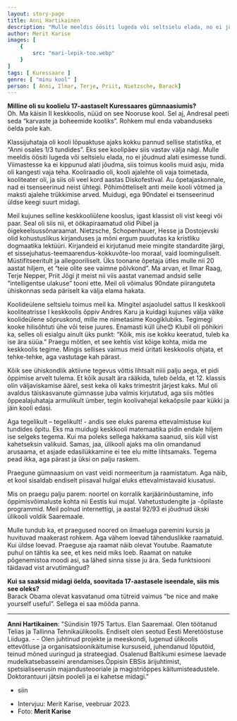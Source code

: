 ```yaml
---
layout: story-page
title: Anni Hartikainen
description: "Mulle meeldis öösiti lugeda või seltsielu elada, no ei jõudnud alati esimesse tundi."
author: Merit Karise
images: [
    {
        src: "mari-lepik-too.webp"
    }
]
tags: [ Kuressaare ]
genre: [ "minu kool" ]
person: [ Anni, Ilmar, Terje, Priit, Nietzsche, Barack]
---
```


<!-- # {{$doc.title}} -->

**Milline oli su koolielu 17-aastaselt Kuressaares gümnaasiumis?** \
Oh. Ma käisin II keskkoolis, nüüd on see Nooruse kool. Sel aj, Andresal peeti seda “karvaste ja boheemide kooliks”. Rohkem mul enda vabanduseks öelda pole kah.

Klassijuhataja oli kooli lõpuaktuse ajaks kokku pannud sellise statistika, et “Anni osales 1/3 tundides”. Eks see koolipäev siis vastav välja nägi. Mulle meeldis öösiti lugeda või seltsielu elada, no ei jõudnud alati esimesse tundi. Viimastesse ka ei kippunud alati jõudma, siis toimus koolis muid asju, mida oli kangesti vaja teha. Kooliraadio oli, kooli ajalehte oli vaja toimetada, kooliteater oli, ja siis oli veel kord aastas Diskofestival. Au õpetajaskonnale, nad ei tsenseerinud neist ühtegi. Põhimõtteliselt anti meile kooli võtmed ja maksti ajalehe trükkimise arved. Muidugi, ega 90ndatel ei tsenseerinud üldse keegi suurt midagi.

Meil kujunes selline keskkooliülene kooslus, igast klassist oli vist keegi või paar. Seal oli siis nii, et öökapiraamatud olid Piibel ja õigekeelsussõnaraamat. Nietzsche, Schopenhauer, Hesse ja Dostojevski olid kohustuslikus kirjanduses ja mõni ergum puudutas ka kristliku dogmaatika lektüüri. Kirjandeid ei kirjutanud meie mingite standardite järgi, et sissejuhatus-teemaarendus-kokkuvõte-loo moraal, vaid loominguliselt. Müstifitseeritult ja allegooriliselt. Üks toonane õpetaja ütles mulle nii 20 aastat hiljem, et “teie olite see vaimne põlvkond”. Ma arvan, et Ilmar Raag, Terje Nepper, Priit Jõgi jt meist nii viis aastat vanemad andsid selle “intelligentse ulakuse” tooni ette. Meil oli võimalus 90ndate piiranguteta ühiskonnas seda päriselt ka välja elama hakata.

Koolideülene seltsielu toimus meil ka. Mingitel asjaoludel sattus II keskkooli kooliteatrisse I keskkoolis õppiv Andres Karu ja kuidagi kujunes välja väike koolideülene sõpruskond, mille me nimetasime Koogiklubiks. Tegimegi kooke hilisõhtuti ühe või teise juures. Enamasti küll ühe😊 Klubil oli põhikiri ka, selles oli esialgu ainult üks punkt: “Kõik, mis ise kokku keeratud, tuleb ka ise ära süüa.” Praegu mõtlen, et see kehtis vist kõige kohta, mida me keskkoolis tegime. Mingis sellises vaimus meid üritati keskkoolis ohjata, et tehke-tehke, aga vastutage kah pärast.

Kõik see ühiskondlik aktiivne tegevus võttis lihtsalt niiii palju aega, et pidi õppimise arvelt tulema. Et kõik ausalt ära rääkida, tuleb öelda, et 12. klassis olin väljaviskamise äärel, sest keka oli kaks trimestrit järjest kaks. Mul oli avaldus täiskasvanute gümnasse juba valmis kirjutatud, aga siis mõtles õppealajuhataja armulikult ümber, tegin koolivahejal kekaõpsile paar kükki ja jäin kooli edasi.

Aga tegelikult – tegelikult! - andis see eluks parema ettevalmistuse kui tundides õpitu. Eks ma muidugi keskkooli matemaatika pidin endale hiljem ise selgeks tegema. Kui ma poleks sellega hakkama saanud, siis küll vist kahetseksin valikuid. Samas, jaa, ülikooli ajaks ma olin omandanud arusaama, et asjade edasilükkamine ei tee elu mitte lihtsamaks. Tegema pead ikka, aga pärast ja üksi on palju raskem.

Praegune gümnaasium on vast veidi normeeritum ja raamistatum. Aga näib, et kool sisaldab endiselt piisaval hulgal eluks ettevalmistavaid kiusatusi.

Mis on praegu palju parem: noortel on korralik karjäärinõustamine, info õppimisvõimaluste kohta nii Eestis kui mujal. Vahetustudengite ja -õpilaste programmid. Meil polnud internettigi, ja aastal 92/93 ei jõudnud ükski ülikooli voldik Saaremaale.

Mulle tundub ka, et praegused noored on ilmaeluga paremini kursis ja huvituvad maakerast rohkem. Aga vähem loevad tähenduslikke raamatuid. Kui üldse loevad. Praeguse aja raamat näib olevat Youtube. Raamatute puhul on tähtis ka see, et kes neid miks loeb. Raamat on natuke põgenemistoa moodi asi, sa lähed sinna sisse ju ära. Seda funktsiooni täidavad vist arvutimängud?

**Kui sa saaksid midagi öelda, soovitada 17-aastasele iseendale, siis mis see oleks?** \
Barack Obama olevat kasvatanud oma tütreid vaimus “be nice and make yourself useful”. Sellega ei saa mööda panna.

* * *

**Anni Hartikainen**: "Sündisin 1975 Tartus. Elan Saaremaal. Olen töötanud Telias ja Tallinna Tehnikaülikoolis. Endiselt olen seotud Eesti Meretööstuse Liiduga. - - Olen juhtinud projekte ja meeskondi, lugenud ülikoolis ettevõtluse ja organisatsioonikäitumise kursuseid, juhendanud lõputöid, teinud mõned uuringud ja strateegiad. Osalenud Baltikumi esimese laevade mudelkatsebasseini arendamises.Õppisin EBSis ärijuhtimist, spetsialiseerusin majandusteooriale ja magistriõppes käitumisteadustele. Doktorantuuri jätsin pooleli ja ei kahetse midagi."

<story-author :author="author"></story-author>

<details-wrapper summary="Mis mõtted tekkisid?">

- siin

</details-wrapper>

<details-wrapper summary="Allikad" class="text-sm" icon="icon-park-outline:document-folder">

- Intervjuu: Merit Karise, veebruar 2023.
- Foto: **Merit Karise**

</details-wrapper>

